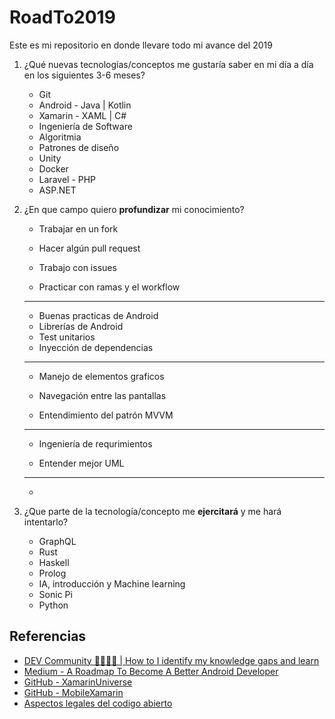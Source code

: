 # RoadTo2019

Este es mi repositorio en donde llevare todo mi avance del 2019  

1. ¿Qué nuevas tecnologías/conceptos me gustaría saber en mi día a día en los siguientes 3-6 meses?
   * Git
   * Android - Java | Kotlin
   * Xamarin - XAML | C#
   * Ingeniería de Software
   * Algoritmia 
   * Patrones de diseño
   * Unity
   * Docker
   * Laravel - PHP
   * ASP.NET

2. ¿En que campo quiero **profundizar** mi conocimiento?

   - Trabajar en un fork

   - Hacer algún pull request

   - Trabajo con issues

   - Practicar con ramas y el workflow 

   ---

   - Buenas practicas de Android
   - Librerías de Android
   - Test unitarios
   - Inyección de dependencias

   ---

   - Manejo de elementos graficos

   - Navegación entre las pantallas

   - Entendimiento del patrón MVVM

   ---

   - Ingeniería de requrimientos

   - Entender mejor UML

   ---

   - 

3. ¿Que parte de la tecnología/concepto me **ejercitará** y me hará intentarlo?
   - GraphQL
   - Rust
   - Haskell
   - Prolog
   - IA, introducción y Machine learning
   - Sonic Pi
   - Python

## Referencias

* [DEV Community 👨‍💻👩‍💻 | How to I identify my knowledge gaps and learn](https://dev.to/bgord/how-do-i-identify-my-knowledge-gaps-and-learn-4mlc)
* [Medium - A Roadmap To Become A Better Android Developer](https://medium.com/mindorks/a-roadmap-to-become-a-better-android-developer-3038cf7f8c8d)
* [GitHub - XamarinUniverse](https://github.com/xamarinuniverse/XamarinUniversalLibrary)
* [GitHub - MobileXamarin](https://github.com/it-shark-pro/mobile-xamarin)
* [Aspectos legales del codigo abierto](https://opensource.guide/es/legal/)

